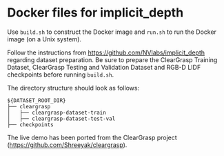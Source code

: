 # Docker files for implicit_depth

Use `build.sh` to construct the Docker image and `run.sh` to run the Docker image (on a Unix system).

Follow the instructions from https://github.com/NVlabs/implicit_depth regarding dataset preparation. Be sure to prepare the ClearGrasp Training Dataset, ClearGrasp Testing and Validation Dataset and RGB-D LIDF checkpoints before running `build.sh`.

The directory structure should look as follows:
```
${DATASET_ROOT_DIR}
├── cleargrasp
│   ├── cleargrasp-dataset-train
│   ├── cleargrasp-dataset-test-val
├── checkpoints
```

The live demo has been ported from the ClearGrasp project (https://github.com/Shreeyak/cleargrasp).
